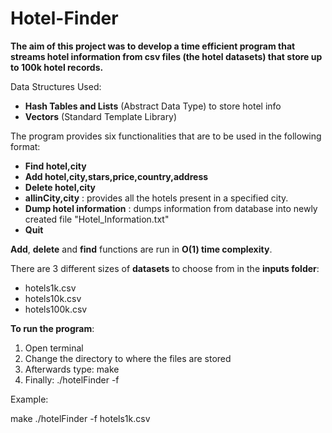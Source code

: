 # Hotel-Finder
**The aim of this project was to develop a time efficient program that streams hotel information from csv files (the hotel datasets) that store up to 100k hotel records.** 

Data Structures Used: 
- **Hash Tables and Lists** (Abstract Data Type) to store hotel info
- **Vectors** (Standard Template Library)

The program provides six functionalities that are to be used in the following format:

- **Find hotel,city**
- **Add hotel,city,stars,price,country,address**
- **Delete hotel,city**
- **allinCity,city** : provides all the hotels present in a specified city.
- **Dump hotel information** : dumps information from database into newly created file "Hotel_Information.txt"
- **Quit**

**Add**, **delete** and **find** functions are run in **O(1) time complexity**.  

There are 3 different sizes of **datasets** to choose from in the **inputs folder**:  
- hotels1k.csv
- hotels10k.csv
- hotels100k.csv

**To run the program**:

1. Open terminal 
2. Change the directory to where the files are stored 
3. Afterwards type: make
4. Finally: ./hotelFinder -f <one of the input files above> 

Example:

make 
./hotelFinder -f hotels1k.csv
